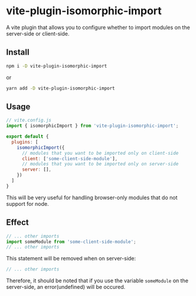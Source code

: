 # vite-plugin-isomorphic-import

A vite plugin that allows you to configure whether to import modules on the server-side or client-side.

## Install

```bash
npm i -D vite-plugin-isomorphic-import
```
or
```bash
yarn add -D vite-plugin-isomorphic-import
```

## Usage
```javascript
// vite.config.js
import { isomorphicImport } from 'vite-plugin-isomorphic-import';

export default {
  plugins: [
    isomorphicImport({
      // modules that you want to be imported only on client-side
      client: ['some-client-side-module'],
      // modules that you want to be imported only on server-side
      server: [],
    })
  ]
}
```
This will be very useful for handling browser-only modules that do not support for node.


## Effect
```javascript
// ... other imports
import someModule from 'some-client-side-module';
// ... other imports
```
This statement will be removed when on server-side:
```javascript
// ... other imports
```
Therefore, it should be noted that if you use the variable `someModule` on the server-side, an error(undefined) will be occured. 
